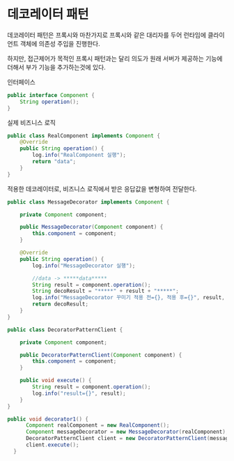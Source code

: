 # 데코레이터 패턴
데코레이터 패턴은 프록시와 마찬가지로 프록시와 같은 대리자를 두어 런타임에 클라이언트 객체에 의존성 주입을 진행한다.

하지만, 접근제어가 목적인 프록시 패턴과는 달리 의도가 원래 서버가 제공하는 기능에 더해서 부가 기능을 추가하는것에 있다.

인터페이스
```java
public interface Component {
    String operation();
}
```

실제 비즈니스 로직

```java
public class RealComponent implements Component {
    @Override
    public String operation() {
        log.info("RealComponent 실행");
        return "data";
    }
}
```

적용한 데코레이터로, 비즈니스 로직에서 받은 응답값을 변형하여 전달한다.

```java
public class MessageDecorator implements Component {

    private Component component;

    public MessageDecorator(Component component) {
        this.component = component;
    }

    @Override
    public String operation() {
        log.info("MessageDecorator 실행");

        //data -> *****data*****
        String result = component.operation();
        String decoResult = "*****" + result + "*****";
        log.info("MessageDecorator 꾸미기 적용 전={}, 적용 후={}", result, decoResult);
        return decoResult;
    }
}
```

```java
public class DecoratorPatternClient {

    private Component component;

    public DecoratorPatternClient(Component component) {
        this.component = component;
    }

    public void execute() {
        String result = component.operation();
        log.info("result={}", result);
    }
}
```

```java
public void decorator1() {
      Component realComponent = new RealComponent();
      Component messageDecorator = new MessageDecorator(realComponent);
      DecoratorPatternClient client = new DecoratorPatternClient(messageDecorator);
      client.execute();
  }
```
